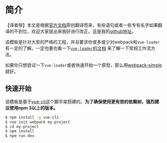 # 简介
【译者按】本文是根据[官方文档](http://vuejs-templates.github.io/webpack/)原创翻译而来，有些语句或者一些专有名字如果翻译的不到位，欢迎大家提出来我好进行改正。这是我的[github地址](https://github.com/athena0304/vue-template-webpack-cn)。

该模板是针对大型的严格的工程，并且要求你或多或少对webpack和`vue-loader`有一定的了解。一定也要也看一下[`vue-loader`的文档](http://vuejs.github.io/vue-loader/index.html) 来了解一下常规工作流方法。

如果你只想尝试一下`vue-loader`或者快速开始一个原型，那么用[webpack-simple](https://github.com/vuejs-templates/webpack-simple)就好。


## 快速开始

该模板是基于[vue-cli](https://github.com/vuejs/vue-cli)这个脚手架搭建的。**为了确保使用更有效的依赖树，强烈建议使用npm 3以上的版本。**

``` bash
$ npm install -g vue-cli
$ vue init webpack my-project
$ cd my-project
$ npm install
$ npm run dev
```
